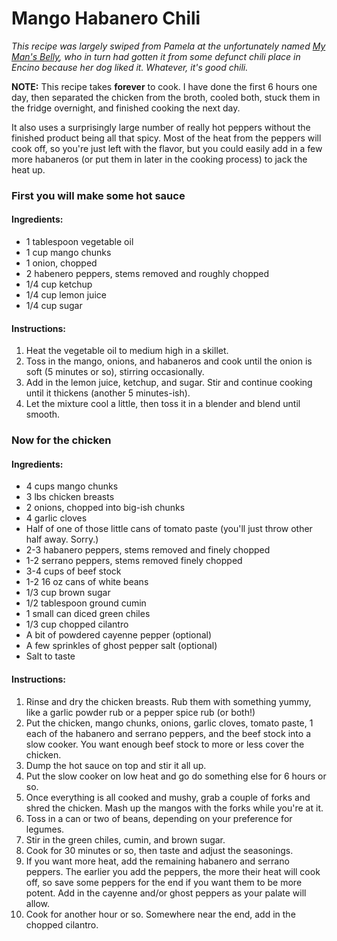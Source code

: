 # Mango Habanero Chili

*This recipe was largely swiped from Pamela at the unfortunately named [My Man's Belly](http://mymansbelly.com/2013/01/08/the-other-white-chicken-chili-habenero-mango-chicken-chili-recipe/), who in turn had gotten it from some defunct chili place in Encino because her dog liked it.  Whatever, it's good chili.*

**NOTE:** This recipe takes **forever** to cook.  I have done the first 6 hours one day, then separated the chicken from the broth, cooled both, stuck them in the fridge overnight, and finished cooking the next day.

It also uses a surprisingly large number of really hot peppers without the finished product being all that spicy.  Most of the heat from the peppers will cook off, so you're just left with the flavor, but you could easily add in a few more habaneros (or put them in later in the cooking process) to jack the heat up.

### First you will make some hot sauce

#### Ingredients:
* 1 tablespoon vegetable oil
* 1 cup mango chunks
* 1 onion, chopped
* 2 habenero peppers, stems removed and roughly chopped
* 1/4 cup ketchup
* 1/4 cup lemon juice
* 1/4 cup sugar

#### Instructions:
1. Heat the vegetable oil to medium high in a skillet.
1. Toss in the mango, onions, and habaneros and cook until the onion is soft (5 minutes or so), stirring occasionally.
1. Add in the lemon juice, ketchup, and sugar.  Stir and continue cooking until it thickens (another 5 minutes-ish).
1. Let the mixture cool a little, then toss it in a blender and blend until smooth.

### Now for the chicken

#### Ingredients:
* 4 cups mango chunks
* 3 lbs chicken breasts
* 2 onions, chopped into big-ish chunks
* 4 garlic cloves
* Half of one of those little cans of tomato paste (you'll just throw other half away.  Sorry.)
* 2-3 habanero peppers, stems removed and finely chopped
* 1-2 serrano peppers, stems removed finely chopped
* 3-4 cups of beef stock
* 1-2 16 oz cans of white beans
* 1/3 cup brown sugar
* 1/2 tablespoon ground cumin
* 1 small can diced green chiles
* 1/3 cup chopped cilantro
* A bit of powdered cayenne pepper (optional)
* A few sprinkles of ghost pepper salt (optional)
* Salt to taste

#### Instructions:
1. Rinse and dry the chicken breasts.  Rub them with something yummy, like a garlic powder rub or a pepper spice rub (or both!)
1. Put the chicken, mango chunks, onions, garlic cloves, tomato paste, 1 each of the habanero and serrano peppers, and the beef stock into a slow cooker.  You want enough beef stock to more or less cover the chicken.  
1. Dump the hot sauce on top and stir it all up.
1. Put the slow cooker on low heat and go do something else for 6 hours or so.
1. Once everything is all cooked and mushy, grab a couple of forks and shred the chicken.  Mash up the mangos with the forks while you're at it.
1. Toss in a can or two of beans, depending on your preference for legumes.
1. Stir in the green chiles, cumin, and brown sugar.
1. Cook for 30 minutes or so, then taste and adjust the seasonings.
1. If you want more heat, add the remaining habanero and serrano peppers.  The earlier you add the peppers, the more their heat will cook off, so save some peppers for the end if you want them to be more potent.  Add in the cayenne and/or ghost peppers as your palate will allow.
1. Cook for another hour or so.  Somewhere near the end, add in the chopped cilantro.
